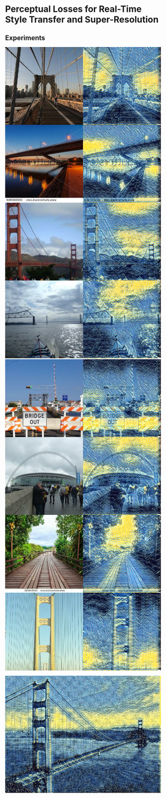 # Perceptual Losses for Real-Time Style Transfer and Super-Resolution

## Experiments

![](../assets/fast_neural_style_001.png)
![](../assets/fast_neural_style_002.png)

![](../assets/fast_neural_style_003.jpg)
